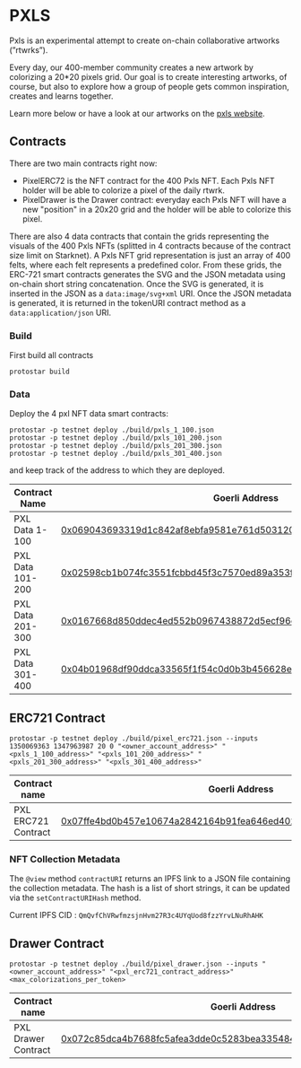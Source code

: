 
# PXLS

Pxls is an experimental attempt to create on-chain collaborative artworks (”rtwrks”).

Every day, our 400-member community creates a new artwork by colorizing a 20*20 pixels grid. Our goal is to create interesting artworks, of course, but also to explore how a group of people gets common inspiration, creates and learns together.

Learn more below or have a look at our artworks on the [pxls website](https://pxls.wtf/).

## Contracts

There are two main contracts right now:
- PixelERC72 is the NFT contract for the 400 Pxls NFT. Each Pxls NFT holder will be able to colorize a pixel of the daily rtwrk.
- PixelDrawer is the Drawer contract: everyday each Pxls NFT will have a new "position" in a 20x20 grid and the holder will be able to colorize this pixel.

There are also 4 data contracts that contain the grids representing the visuals of the 400 Pxls NFTs (splitted in 4 contracts because of the contract size limit on Starknet).
A Pxls NFT grid representation is just an array of 400 felts, where each felt represents a predefined color. From these grids, the ERC-721 smart contracts generates the SVG and the JSON metadata using on-chain short string concatenation. Once the SVG is generated, it is inserted in the JSON as a `data:image/svg+xml` URI. Once the JSON metadata is generated, it is returned in the tokenURI contract method as a `data:application/json` URI.


### Build


First build all contracts

    protostar build


### Data


Deploy the 4 pxl NFT data smart contracts:

    protostar -p testnet deploy ./build/pxls_1_100.json
    protostar -p testnet deploy ./build/pxls_101_200.json
    protostar -p testnet deploy ./build/pxls_201_300.json
    protostar -p testnet deploy ./build/pxls_301_400.json

and keep track of the address to which they are deployed.


  
|Contract Name| Goerli Address | Mainnet Address |
|--|--|--|
|PXL Data 1-100|[0x069043693319d1c842af8ebfa9581e761d5031201a621dc9c58b6b9c4607f07b](https://goerli.voyager.online/contract/0x069043693319d1c842af8ebfa9581e761d5031201a621dc9c58b6b9c4607f07b) |[0x0428f9440b24d3e46def5f307099188ef0ed660240c15381b172d56d223866ba](https://voyager.online/contract/0x0428f9440b24d3e46def5f307099188ef0ed660240c15381b172d56d223866ba) |
|PXL Data 101-200|[0x02598cb1b074fc3551fcbbd45f3c7570ed89a353fd0828772176bd68072021b0](https://goerli.voyager.online/contract/0x02598cb1b074fc3551fcbbd45f3c7570ed89a353fd0828772176bd68072021b0)|[0x067bf3e6fc1539ca25816871ce4bc8f15ce118374c8a8f789e5132c0ce616ab4](https://voyager.online/contract/0x067bf3e6fc1539ca25816871ce4bc8f15ce118374c8a8f789e5132c0ce616ab4)|
|PXL Data 201-300|[0x0167668d850ddec4ed552b0967438872d5ecf96c901166267c49201a4a72505f](https://goerli.voyager.online/contract/0x0167668d850ddec4ed552b0967438872d5ecf96c901166267c49201a4a72505f)|[0x01d217766a832af9bd6a1e3d53f5c2c6636a56a2848a2d6832d44d6ee41628bf](https://voyager.online/contract/0x01d217766a832af9bd6a1e3d53f5c2c6636a56a2848a2d6832d44d6ee41628bf)|
|PXL Data 301-400|[0x04b01968df90ddca33565f1f54c0d0b3b456628eba3b4b0455ea18f90f95d702](https://goerli.voyager.online/contract/0x04b01968df90ddca33565f1f54c0d0b3b456628eba3b4b0455ea18f90f95d702)|[0x04d8698d6a7f2d3906bc89ac50892cf33cab06d7f3ad5f4d0e06a71ba7bc3f14](https://voyager.online/contract/0x04d8698d6a7f2d3906bc89ac50892cf33cab06d7f3ad5f4d0e06a71ba7bc3f14)|

  
## ERC721 Contract

  
    protostar -p testnet deploy ./build/pixel_erc721.json --inputs 1350069363 1347963987 20 0 "<owner_account_address>" "<pxls_1_100_address>" "<pxls_101_200_address>" "<pxls_201_300_address>" "<pxls_301_400_address>"


  
| Contract name | Goerli Address | Mainnet Address |
|--|--|--|
| PXL ERC721 Contract | [0x07ffe4bd0b457e10674a2842164b91fea646ed4027d3b606a0fcbf056a4c8827](https://goerli.voyager.online/contract/0x07ffe4bd0b457e10674a2842164b91fea646ed4027d3b606a0fcbf056a4c8827) | [0x045963ea13d95f22b58a5f0662ed172278e6b420cded736f846ca9bde8ea476a](https://voyager.online/contract/0x045963ea13d95f22b58a5f0662ed172278e6b420cded736f846ca9bde8ea476a) |

### NFT Collection Metadata

The `@view` method `contractURI` returns an IPFS link to a JSON file containing the collection metadata.
The hash is a list of short strings, it can be updated via the `setContractURIHash` method.

Current IPFS CID : `QmQvfChVRwfmzsjnHvm27R3c4UYqUod8fzzYrvLNuRhAHK`

## Drawer Contract

  
    protostar -p testnet deploy ./build/pixel_drawer.json --inputs "<owner_account_address>" "<pxl_erc721_contract_address>" <max_colorizations_per_token>



| Contract name | Goerli Address | Mainnet Address |
|--|--|--|
| PXL Drawer Contract | [0x072c85dca4b7688fc5afea3dde0c5283bea335484d88c53b0aedd190871b90d1](https://goerli.voyager.online/contract/0x072c85dca4b7688fc5afea3dde0c5283bea335484d88c53b0aedd190871b90d1) | [0x01ecc7d613273e6190444ce95ee1459645127104f78b669f04062d8f93d398e8](https://voyager.online/contract/0x01ecc7d613273e6190444ce95ee1459645127104f78b669f04062d8f93d398e8) |
